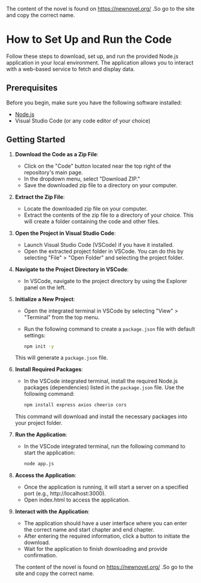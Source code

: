 
The content of the novel is found on https://newnovel.org/ .So go to the site and copy the correct name.

# How to Set Up and Run the Code

Follow these steps to download, set up, and run the provided Node.js application in your local environment. The application allows you to interact with a web-based service to fetch and display data.

## Prerequisites

Before you begin, make sure you have the following software installed:

- [Node.js](https://nodejs.org/en/download/)
- Visual Studio Code (or any code editor of your choice)

## Getting Started

1. **Download the Code as a Zip File**:
   - Click on the "Code" button located near the top right of the repository's main page.
   - In the dropdown menu, select "Download ZIP."
   - Save the downloaded zip file to a directory on your computer.

2. **Extract the Zip File**:
   - Locate the downloaded zip file on your computer.
   - Extract the contents of the zip file to a directory of your choice. This will create a folder containing the code and other files.

3. **Open the Project in Visual Studio Code**:
   - Launch Visual Studio Code (VSCode) if you have it installed.
   - Open the extracted project folder in VSCode. You can do this by selecting "File" > "Open Folder" and selecting the project folder.

4. **Navigate to the Project Directory in VSCode**:
   - In VSCode, navigate to the project directory by using the Explorer panel on the left.

5. **Initialize a New Project**:
   - Open the integrated terminal in VSCode by selecting "View" > "Terminal" from the top menu.
   - Run the following command to create a `package.json` file with default settings:

     ```bash
     npm init -y
     ```

   This will generate a `package.json` file.

6. **Install Required Packages**:
   - In the VSCode integrated terminal, install the required Node.js packages (dependencies) listed in the `package.json` file. Use the following command:

     ```bash
     npm install express axios cheerio cors
     ```

   This command will download and install the necessary packages into your project folder.

7. **Run the Application**:
   - In the VSCode integrated terminal, run the following command to start the application:

     ```bash
     node app.js
     ```

   

8. **Access the Application**:
   - Once the application is running, it will start a server on a specified port (e.g., http://localhost:3000).
   - Open index.html to access the application.

9. **Interact with the Application**:
    - The application should have a user interface where you can enter the correct name and start chapter and end chapter.
    - After entering the required information, click a button to initiate the download.
    - Wait for the application to finish downloading and provide confirmation.
  

    The content of the novel is found on https://newnovel.org/ .So go to the site and copy the correct name.
